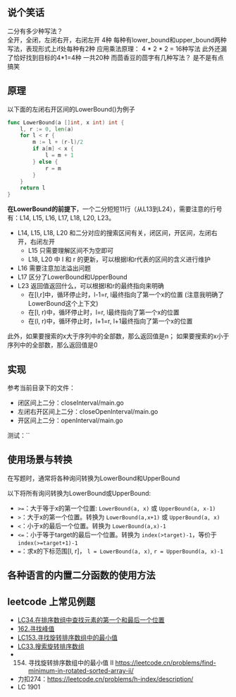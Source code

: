 ## 说个笑话
二分有多少种写法？  
全开，全闭，左闭右开，右闭左开 4种
每种有lower_bound和upper_bound两种写法，表现形式上if处每种有2种
应用乘法原理： 4 * 2 * 2 = 16种写法
此外还漏了恰好找到目标的4*1=4种
一共20种
而茴香豆的茴字有几种写法？ 是不是有点搞笑

## 原理
以下面的左闭右开区间的LowerBound()为例子
```go
func LowerBound(a []int, x int) int {
	l, r := 0, len(a)
	for l < r {
		m := l + (r-l)/2
		if a[m] < x {
			l = m + 1
		} else {
			r = m
		}
	}
	return l
}
```
**在LowerBound的前提下**，一个二分短短11行（从L13到L24），需要注意的行号有：L14, L15, L16, L17, L18, L20, L23。
- L14, L15, L18, L20 和二分对应的搜索区间有关，闭区间，开区间，左闭右开，右闭左开
  - L15 只需要理解区间不为空即可
  - L18, L20 中 l 和 r 的更新，可以根据l和r代表的区间的含义进行维护
- L16 需要注意加法溢出问题
- L17 区分了LowerBound和UpperBound
- L23 返回值返回什么，可以根据l和r的最终指向来明确
  - 在[l,r]中，循环停止时，l-1=r, l最终指向了第一个x的位置 (注意我明确了LowerBound这个上下文)
  - 在[l, r)中，循环停止时，l=r, l最终指向了第一个x的位置
  - 在(l, r)中，循环停止时，l+1=r, l+1最终指向了第一个x的位置

此外，如果要搜索的x大于序列中的全部数，那么返回值是n；
如果要搜索的x小于序列中的全部数，那么返回值是0

## 实现
参考当前目录下的文件：
- 闭区间上二分：closeInterval/main.go
- 左闭右开区间上二分：closeOpenInterval/main.go
- 开区间上二分：openInterval/main.go

测试：``

## 使用场景与转换
在写题时，通常将各种询问转换为LowerBound和UpperBound

以下将所有询问转换为LowerBound或UpperBound: 
- `>=`：大于等于x的第一个位置: `LowerBound(a, x)` 或 `UpperBound(a, x-1)`
- `>`：大于x的第一个位置。转换为 `LowerBound(a,x+1)` 或 `UpperBound(a, x)` 
- `<`：小于x的最后一个位置。转换为 `LowerBound(a,x)-1`
- `<=`：小于等于target的最后一个位置。转换为 `index(>target)-1`，等价于`index(>=target+1)-1`
- `=`：求x的下标范围[l, r]， `l = LowerBound(a, x)`, `r = UpperBound(a, x)-1`

## 各种语言的内置二分函数的使用方法

## leetcode 上常见例题
- [LC34.在排序数组中查找元素的第一个和最后一个位置](https://leetcode.cn/problems/find-first-and-last-position-of-element-in-sorted-array/description/)
- [162.寻找峰值](https://leetcode.cn/problems/find-peak-element/)
- [LC153.寻找旋转排序数组中的最小值](https://leetcode.cn/problems/find-minimum-in-rotated-sorted-array/)
- [LC33.搜索旋转排序数组](https://leetcode.cn/problems/search-in-rotated-sorted-array/)
- 154. 寻找旋转排序数组中的最小值 II https://leetcode.cn/problems/find-minimum-in-rotated-sorted-array-ii/
- 力扣274：https://leetcode.cn/problems/h-index/description/
- LC 1901 
